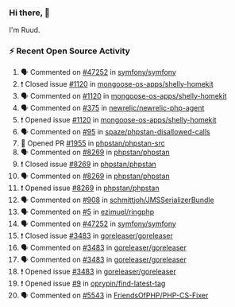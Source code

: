 ### Hi there, 👋

I'm Ruud.
 
### :zap: Recent Open Source Activity

<!--START_SECTION:activity-->
1. 🗣 Commented on [#47252](https://github.com/symfony/symfony/issues/47252) in [symfony/symfony](https://github.com/symfony/symfony)
2. ❗️ Closed issue [#1120](https://github.com/mongoose-os-apps/shelly-homekit/issues/1120) in [mongoose-os-apps/shelly-homekit](https://github.com/mongoose-os-apps/shelly-homekit)
3. 🗣 Commented on [#1120](https://github.com/mongoose-os-apps/shelly-homekit/issues/1120) in [mongoose-os-apps/shelly-homekit](https://github.com/mongoose-os-apps/shelly-homekit)
4. 🗣 Commented on [#375](https://github.com/newrelic/newrelic-php-agent/issues/375) in [newrelic/newrelic-php-agent](https://github.com/newrelic/newrelic-php-agent)
5. ❗️ Opened issue [#1120](https://github.com/mongoose-os-apps/shelly-homekit/issues/1120) in [mongoose-os-apps/shelly-homekit](https://github.com/mongoose-os-apps/shelly-homekit)
6. 🗣 Commented on [#95](https://github.com/spaze/phpstan-disallowed-calls/issues/95) in [spaze/phpstan-disallowed-calls](https://github.com/spaze/phpstan-disallowed-calls)
7. 💪 Opened PR [#1955](https://github.com/phpstan/phpstan-src/pull/1955) in [phpstan/phpstan-src](https://github.com/phpstan/phpstan-src)
8. 🗣 Commented on [#8269](https://github.com/phpstan/phpstan/issues/8269) in [phpstan/phpstan](https://github.com/phpstan/phpstan)
9. ❗️ Closed issue [#8269](https://github.com/phpstan/phpstan/issues/8269) in [phpstan/phpstan](https://github.com/phpstan/phpstan)
10. 🗣 Commented on [#8269](https://github.com/phpstan/phpstan/issues/8269) in [phpstan/phpstan](https://github.com/phpstan/phpstan)
11. ❗️ Opened issue [#8269](https://github.com/phpstan/phpstan/issues/8269) in [phpstan/phpstan](https://github.com/phpstan/phpstan)
12. 🗣 Commented on [#908](https://github.com/schmittjoh/JMSSerializerBundle/issues/908) in [schmittjoh/JMSSerializerBundle](https://github.com/schmittjoh/JMSSerializerBundle)
13. 🗣 Commented on [#5](https://github.com/ezimuel/ringphp/issues/5) in [ezimuel/ringphp](https://github.com/ezimuel/ringphp)
14. 🗣 Commented on [#47252](https://github.com/symfony/symfony/issues/47252) in [symfony/symfony](https://github.com/symfony/symfony)
15. ❗️ Closed issue [#3483](https://github.com/goreleaser/goreleaser/issues/3483) in [goreleaser/goreleaser](https://github.com/goreleaser/goreleaser)
16. 🗣 Commented on [#3483](https://github.com/goreleaser/goreleaser/issues/3483) in [goreleaser/goreleaser](https://github.com/goreleaser/goreleaser)
17. 🗣 Commented on [#3483](https://github.com/goreleaser/goreleaser/issues/3483) in [goreleaser/goreleaser](https://github.com/goreleaser/goreleaser)
18. ❗️ Opened issue [#3483](https://github.com/goreleaser/goreleaser/issues/3483) in [goreleaser/goreleaser](https://github.com/goreleaser/goreleaser)
19. ❗️ Opened issue [#9](https://github.com/oprypin/find-latest-tag/issues/9) in [oprypin/find-latest-tag](https://github.com/oprypin/find-latest-tag)
20. 🗣 Commented on [#5543](https://github.com/FriendsOfPHP/PHP-CS-Fixer/issues/5543) in [FriendsOfPHP/PHP-CS-Fixer](https://github.com/FriendsOfPHP/PHP-CS-Fixer)
<!--END_SECTION:activity-->
